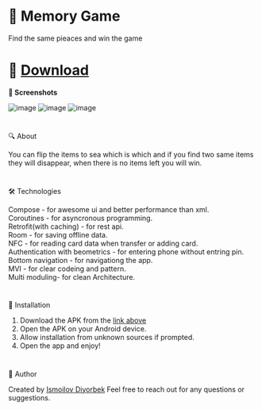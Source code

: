 # 🌟 Memory Game
Find the same pieaces and win the game
#
# 📲 [Download](https://github.com/Theultimatecreator/Anorbank/releases/download/v1.0/app-debug.apk)



**📸 Screenshots**                                                                         

![image](https://github.com/user-attachments/assets/e97c6487-38c2-4718-8eb7-4c61cf931311)
![image](https://github.com/user-attachments/assets/1fabef6a-9534-4308-aec1-e367b81af793)
![image](https://github.com/user-attachments/assets/ab1a56ed-ab26-4363-a086-f9e54a678b05)

#

🔍 About               

You can flip the items to sea which is which and if you find two same items they will disappear, when there is no items left you will win.

#

🛠️ Technologies   

Compose - for awesome ui and better performance than xml.                                               
Coroutines - for asyncronous programming.                                                
Retrofit(with caching) - for rest api.                                                      
Room - for saving offline data.                                                                                         
NFC - for reading card data when transfer or adding card.                                                                         
Authentication with beometrics - for entering phone without entring pin.                                                      
Bottom navigation - for navigationg the app.                                                                                 
MVI - for clear codeing and pattern.                                                                                               
Multi moduling- for clean Architecture.                                                                                                      

#

💾 Installation

1. Download the APK from the [link above](https://github.com/Theultimatecreator/Anorbank/releases/download/v1.0/app-debug.apk)
2. Open the APK on your Android device.                                                                  
3. Allow installation from unknown sources if prompted.                                          
4. Open the app and enjoy!                                                                          

#

👤 Author

Created by [Ismoilov Diyorbek](https://t.me/MrGladiator)
Feel free to reach out for any questions or suggestions.
